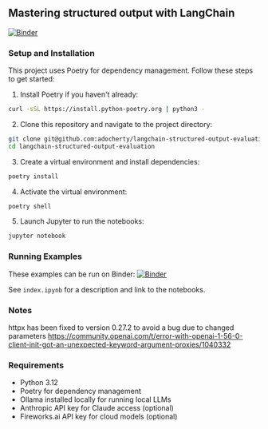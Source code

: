 ## Mastering structured output with LangChain

[![Binder](https://mybinder.org/badge_logo.svg)](https://mybinder.org/v2/gh/adocherty/mastering-structured-output/publish?urlpath=%2Fdoc%2Ftree%2Findex.ipynb)

### Setup and Installation

This project uses Poetry for dependency management. Follow these steps to get started:

1. Install Poetry if you haven't already:

```bash
curl -sSL https://install.python-poetry.org | python3 -
```

2. Clone this repository and navigate to the project directory:

```bash
git clone git@github.com:adocherty/langchain-structured-output-evaluation.git
cd langchain-structured-output-evaluation
```

3. Create a virtual environment and install dependencies:

```bash
poetry install
```

4. Activate the virtual environment:

```bash
poetry shell
```

5. Launch Jupyter to run the notebooks:

```bash
jupyter notebook
```

### Running Examples

These examples can be run on Binder:
[![Binder](https://mybinder.org/badge_logo.svg)](https://mybinder.org/v2/gh/adocherty/mastering-structured-output/HEAD?urlpath=%2Fdoc%2Ftree%2Findex.ipynb)

See `index.ipynb` for a description and link to the notebooks.

### Notes

httpx has been fixed to version 0.27.2 to avoid a bug due to changed parameters
https://community.openai.com/t/error-with-openai-1-56-0-client-init-got-an-unexpected-keyword-argument-proxies/1040332

### Requirements

- Python 3.12
- Poetry for dependency management
- Ollama installed locally for running local LLMs
- Anthropic API key for Claude access (optional)
- Fireworks.ai API key for cloud models (optional)
